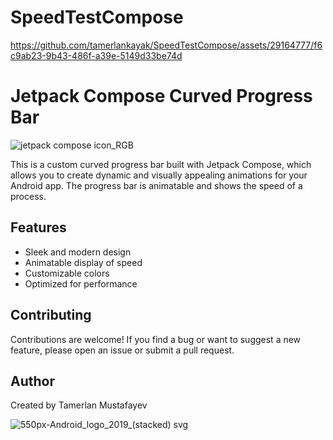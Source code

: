 # SpeedTestCompose
https://github.com/tamerlankayak/SpeedTestCompose/assets/29164777/f6c9ab23-9b43-486f-a39e-5149d33be74d




# Jetpack Compose Curved Progress Bar 
![jetpack compose icon_RGB](https://github.com/tamerlankayak/SpeedTestCompose/assets/29164777/45819230-d60c-4e40-bc83-a702efb903d3)

This is a custom curved progress bar built with Jetpack Compose, which allows you to create dynamic and visually appealing animations for your Android app. The progress bar is animatable and shows the speed of a process. 

## Features 

* Sleek and modern design
* Animatable display of speed
* Customizable colors
* Optimized for performance

## Contributing 

Contributions are welcome! If you find a bug or want to suggest a new feature, please open an issue or submit a pull request.

## Author 

Created by Tamerlan Mustafayev 




![550px-Android_logo_2019_(stacked) svg](https://user-images.githubusercontent.com/29164777/236696186-66321be8-b54e-4426-91a3-265e6d0220a1.png)
